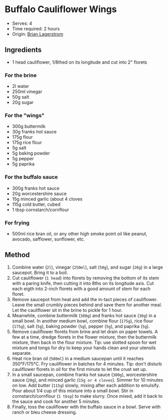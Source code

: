 # Buffalo Cauliflower Wings
* Serves: 4
* Time required: 2 hours
* Origin: [Brian Lagerstrom](https://www.youtube.com/watch?v=dK0_F9MtEy8)

## Ingredients
* 1 head cauliflower, 1/8thed on its longitude and cut into 2" florets
### For the brine
* 2l water
* 250ml vinegar
* 50g salt
* 20g sugar
### For the "wings"
* 300g buttermilk
* 30g franks hot sauce
* 175g flour
* 175g rice flour
* 5g salt
* 5g baking powder
* 5g pepper
* 5g paprika
### For the buffalo sauce
* 300g franks hot sauce
* 20g worcestershire sauce
* 15g minced garlic (about 4 cloves
* 115g cold butter, cubed
* 1 tbsp cornstarch/cornflour
### For frying
* 500ml rice bran oil, or any other high smoke point oil like peanut, avocado, safflower, sunflower, etc.

## Method
1. Combine water (`2l`), vinegar (`250ml`), salt (`50g`), and sugar (`20g`) in a large saucepot. Bring it to a boil.
1. Cut cauliflower (`1 head`) into florets by removing the bottom of its stem with a paring knife, then cutting it into 8ths on its longitude axis. Cut each eigth into 2-inch florets with a good amount of stem for each floret.
1. Remove saucepot from heat and add the in-tact pieces of cauliflower. Leave the small crumbly pieces behind and save them for another meal. Let the cauliflower sit in the brine to pickle for 1 hour.
1. Meanwhile, combine buttermilk (`300g`) and franks hot sauce (`30g`) in a small bowl. In another medium bowl, combine flour (`175g`), rice flour (`175g`), salt (`5g`), baking powder (`5g`), pepper (`5g`), and paprika (`5g`).
1. Remove cauliflower florets from brine and let drain on paper towels. A few at a time, dredge florets in the flower mixture, then the buttermilk mixture, then back in the flour mixture. Tip: use slotted spoon for wet mixture and tongs for dry to keep your hands clean and your utensils separate.
1. Heat rice bran oil (`500ml`) in a medium saucepan until it reaches 350°F/175°C. Fry cauliflower in batches for 4 minutes. Tip: don't disturb cauliflower florets in oil for the first minute to let the crust set up.
1. In a small saucepan, combine franks hot sauce (`300g`), worcestershire sauce (`20g`), and minced garlic (`15g or 4 cloves`). Simmer for 10 minutes on low. Add butter (`115g`) slowly, mixing after each addition to emulsify. Pour about 1/4 cup of this mixture into a small bowl. Stir in cornstarch/cornflour (`1 tbsp`) to make slurry. Once mixed, add it back to the sauce and cook for another 5 minutes.
1. Finally, toss the cauliflower with the buffalo sauce in a bowl. Serve with ranch or bleu cheese dressing.

